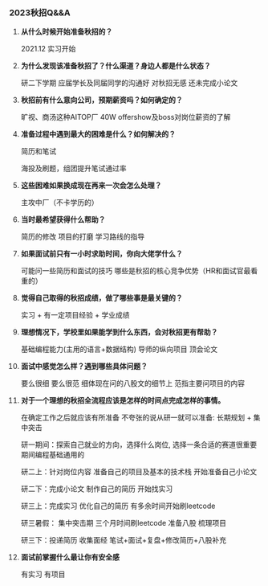 ### 2023秋招Q&&A

1. **从什么时候开始准备秋招的？**

   2021.12 实习开始 

2. **为什么发现该准备秋招了？什么渠道？身边人都是什么状态？**

   研二下学期  应届学长及同届同学的沟通好  对秋招无感 还未完成小论文

3. **秋招前有什么意向公司，预期薪资吗？如何确定的？**

   旷视、商汤这种AITOP厂  40W   offershow及boss对岗位薪资的了解

4. **准备过程中遇到最大的困难是什么？如何解决的？**

   简历和笔试

   海投及刷题，组团提升笔试通过率

5. **这些困难如果换成现在再来一次会怎么处理？**

   主攻中厂（不卡学历的）

6. **当时最希望获得什么帮助？**

   简历的修改 项目的打磨 学习路线的指导

7. **如果面试前只有一小时求助时间，你向大佬学什么？**

   可能问一些简历和面试的技巧 哪些是秋招的核心竞争优势（HR和面试官最看重的）

8. **觉得自己取得的秋招成绩，做了哪些事是最关键的？**

   实习 + 有一定项目经验 + 学业成绩

9. **理想情况下，学校里如果能学到什么东西，会对秋招更有帮助？**

   基础编程能力(主用的语言+数据结构) 导师的纵向项目  顶会论文

10. **面试中感觉怎么样？遇到哪些具体问题？**

    要么很细 要么很范 细体现在问的八股文的细节上 范指主要问项目的内容 

11. **对于一个理想的秋招全流程应该是怎样的时间点完成怎样的事情。**

    在确定工作之后就应该有所准备 不夸张的说从研一就可以准备: 长期规划 + 集中突击

    研一期间：探索自己就业的方向，选择什么岗位, 选择一条合适的赛道很重要 期间编程基础通用的

    研二上：针对岗位内容 准备自己的项目及基本的技术栈  开始准备自己小论文

    研二下：完成小论文 制作自己的简历 开始找实习 

    研三上：完成实习 优化自己的简历 有多余时间开始刷leetcode

    研三暑假： 集中突击期 三个月时间刷leetcode 准备八股 梳理项目

    研三下：投递简历 收集面经 笔试+面试+复盘+修改简历+八股补充 

12. **面试前掌握什么最让你有安全感**

    有实习 有项目
